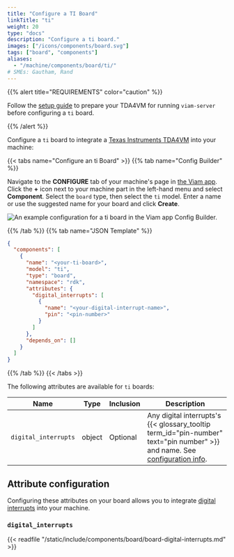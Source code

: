```yaml
---
title: "Configure a TI Board"
linkTitle: "ti"
weight: 20
type: "docs"
description: "Configure a ti board."
images: ["/icons/components/board.svg"]
tags: ["board", "components"]
aliases:
  - "/machine/components/board/ti/"
# SMEs: Gautham, Rand
---
```


{{% alert title="REQUIREMENTS" color="caution" %}}

Follow the [setup guide](/get-started/installation/prepare/sk-tda4vm/) to prepare your TDA4VM for running `viam-server` before configuring a `ti` board.

{{% /alert %}}

Configure a `ti` board to integrate a [Texas Instruments TDA4VM](https://devices.amazonaws.com/detail/a3G8a00000E2QErEAN/TI-TDA4VM-Starter-Kit-for-Edge-AI-vision-systems) into your machine:

{{< tabs name="Configure an ti Board" >}}
{{% tab name="Config Builder" %}}

Navigate to the **CONFIGURE** tab of your machine's page in [the Viam app](https://app.viam.com).
Click the **+** icon next to your machine part in the left-hand menu and select **Component**.
Select the `board` type, then select the `ti` model.
Enter a name or use the suggested name for your board and click **Create**.

![An example configuration for a ti board in the Viam app Config Builder.](/machine/components/board/ti-ui-config.png)

{{% /tab %}}
{{% tab name="JSON Template" %}}

```json {class="line-numbers linkable-line-numbers"}
{
  "components": [
    {
      "name": "<your-ti-board>",
      "model": "ti",
      "type": "board",
      "namespace": "rdk",
      "attributes": {
        "digital_interrupts": [
          {
            "name": "<your-digital-interrupt-name>",
            "pin": "<pin-number>"
          }
        ]
      },
      "depends_on": []
    }
  ]
}
```

{{% /tab %}}
{{< /tabs >}}

The following attributes are available for `ti` boards:

<!-- prettier-ignore -->
| Name | Type | Inclusion | Description |
| ---- | ---- | --------- | ----------- |
| `digital_interrupts` | object | Optional | Any digital interrupts's {{< glossary_tooltip term_id="pin-number" text="pin number" >}} and name. See [configuration info](#digital_interrupts). |

## Attribute configuration

Configuring these attributes on your board allows you to integrate [digital interrupts](#digital_interrupts) into your machine.

### `digital_interrupts`

{{< readfile "/static/include/components/board/board-digital-interrupts.md" >}}
